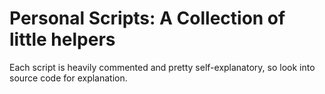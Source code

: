 # Personal Scripts: A Collection of little helpers

Each script is heavily commented and pretty self-explanatory, so look into source code for explanation.

